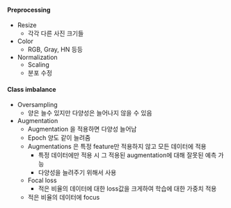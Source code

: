 #### Preprocessing
- Resize
	- 각각 다른 사진 크기들
- Color
	- RGB, Gray, HN 등등
- Normalization
	- Scaling
	- 분포 수정


#### Class imbalance
  - Oversampling
    - 양은 늘수 있지만 다양성은 늘어나지 않을 수 있음
  - Augmentation
    - Augmentation 을 적용하면 다양성 늘어남
    - Epoch 양도 같이 늘려줌
    - Augmentations 은 특정 feature만 적용하지 않고 모든 데이터에 적용
      - 특정 데이터에만 적용 시 그 적용된 augmentation에 대해 잘못된 예측 가능
      -  다양성을 늘려주기 위해서 사용
    - Focal loss
      - 적은 비율의 데이터에 대한 loss값을 크게하여 학습에 대한 가중치 적용
    - 적은 비율의 데이터에 focus
